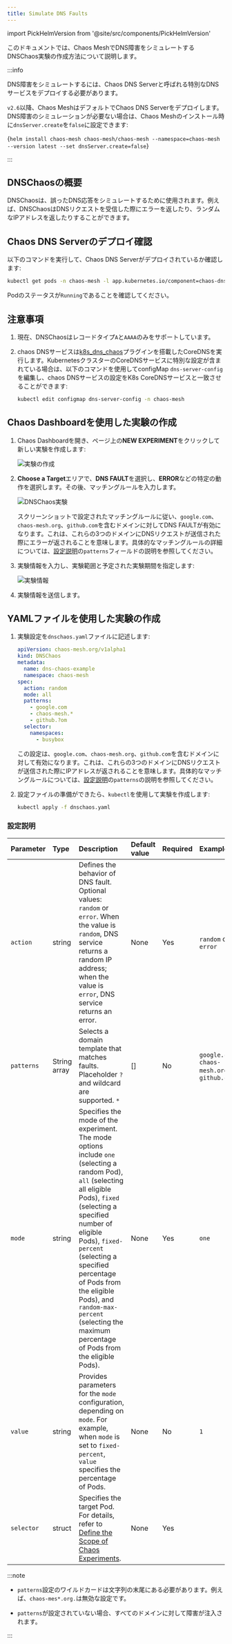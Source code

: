 ```yaml
---
title: Simulate DNS Faults
---
```


import PickHelmVersion from '@site/src/components/PickHelmVersion'

このドキュメントでは、Chaos MeshでDNS障害をシミュレートするDNSChaos実験の作成方法について説明します。

:::info

DNS障害をシミュレートするには、Chaos DNS Serverと呼ばれる特別なDNSサービスをデプロイする必要があります。

`v2.6`以降、Chaos MeshはデフォルトでChaos DNS Serverをデプロイします。DNS障害のシミュレーションが必要ない場合は、Chaos Meshのインストール時に`dnsServer.create`を`false`に設定できます:

<PickHelmVersion>{`helm install chaos-mesh chaos-mesh/chaos-mesh --namespace=chaos-mesh --version latest --set dnsServer.create=false`}</PickHelmVersion>

:::

## DNSChaosの概要

DNSChaosは、誤ったDNS応答をシミュレートするために使用されます。例えば、DNSChaosはDNSリクエストを受信した際にエラーを返したり、ランダムなIPアドレスを返したりすることができます。

## Chaos DNS Serverのデプロイ確認

以下のコマンドを実行して、Chaos DNS Serverがデプロイされているか確認します:

```bash
kubectl get pods -n chaos-mesh -l app.kubernetes.io/component=chaos-dns-server
```

Podのステータスが`Running`であることを確認してください。

## 注意事項

1. 現在、DNSChaosはレコードタイプ`A`と`AAAA`のみをサポートしています。

2. chaos DNSサービスは[k8s_dns_chaos](https://github.com/chaos-mesh/k8s_dns_chaos)プラグインを搭載したCoreDNSを実行します。KubernetesクラスターのCoreDNSサービスに特別な設定が含まれている場合は、以下のコマンドを使用してconfigMap `dns-server-config`を編集し、chaos DNSサービスの設定をK8s CoreDNSサービスと一致させることができます:

   ```bash
   kubectl edit configmap dns-server-config -n chaos-mesh
   ```

## Chaos Dashboardを使用した実験の作成

1. Chaos Dashboardを開き、ページ上の**NEW EXPERIMENT**をクリックして新しい実験を作成します:

   ![実験の作成](./img/create-new-exp.png)

2. **Choose a Target**エリアで、**DNS FAULT**を選択し、**ERROR**などの特定の動作を選択します。その後、マッチングルールを入力します。

   ![DNSChaos実験](./img/dnschaos-exp.png)

   スクリーンショットで設定されたマッチングルールに従い、`google.com`、`chaos-mesh.org`、`github.com`を含むドメインに対してDNS FAULTが有効になります。これは、これらの3つのドメインにDNSリクエストが送信された際にエラーが返されることを意味します。具体的なマッチングルールの詳細については、[設定説明](#configuration-description)の`patterns`フィールドの説明を参照してください。

3. 実験情報を入力し、実験範囲と予定された実験期間を指定します:

   ![実験情報](./img/exp-info.png)

4. 実験情報を送信します。

## YAMLファイルを使用した実験の作成

1. 実験設定を`dnschaos.yaml`ファイルに記述します:

   ```yaml
   apiVersion: chaos-mesh.org/v1alpha1
   kind: DNSChaos
   metadata:
     name: dns-chaos-example
     namespace: chaos-mesh
   spec:
     action: random
     mode: all
     patterns:
       - google.com
       - chaos-mesh.*
       - github.?om
     selector:
       namespaces:
         - busybox
   ```

   この設定は、`google.com`、`chaos-mesh.org`、`github.com`を含むドメインに対して有効になります。これは、これらの3つのドメインにDNSリクエストが送信された際にIPアドレスが返されることを意味します。具体的なマッチングルールについては、[設定説明](#configuration-description)の`patterns`の説明を参照してください。

2. 設定ファイルの準備ができたら、`kubectl`を使用して実験を作成します:

   ```bash
   kubectl apply -f dnschaos.yaml
   ```

### 設定説明

| Parameter | Type | Description | Default value | Required | Example |
| :-- | :-- | :-- | :-- | :-- | :-- |
| `action` | string | Defines the behavior of DNS fault. Optional values: `random` or `error`. When the value is `random`, DNS service returns a random IP address; when the value is `error`, DNS service returns an error. | None | Yes | `random` or `error` |
| `patterns` | String array | Selects a domain template that matches faults. Placeholder `?` and wildcard are supported. `*` | [] | No | `google.com`, `chaos-mesh.org`, `github.com` |
| `mode` | string | Specifies the mode of the experiment. The mode options include `one` (selecting a random Pod), `all` (selecting all eligible Pods), `fixed` (selecting a specified number of eligible Pods), `fixed-percent` (selecting a specified percentage of Pods from the eligible Pods), and `random-max-percent` (selecting the maximum percentage of Pods from the eligible Pods). | None | Yes | `one` |
| `value` | string | Provides parameters for the `mode` configuration, depending on `mode`. For example, when `mode` is set to `fixed-percent`, `value` specifies the percentage of Pods. | None | No | `1` |
| `selector` | struct | Specifies the target Pod. For details, refer to [Define the Scope of Chaos Experiments](./define-chaos-experiment-scope.md). | None | Yes |  |

:::note

- `patterns`設定のワイルドカードは文字列の末尾にある必要があります。例えば、`chaos-mes*.org.`は無効な設定です。

- `patterns`が設定されていない場合、すべてのドメインに対して障害が注入されます。

:::
